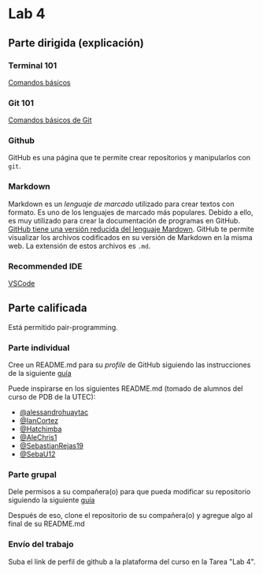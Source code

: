 # Lab 4

## Parte dirigida (explicación)

### Terminal 101

[Comandos básicos](https://github.com/franciscovilchezv/platform-based-development/blob/main/Labs/Lab1/terminal_101.md#basics-commands)

### Git 101

[Comandos básicos de Git](https://github.com/franciscovilchezv/platform-based-development/blob/main/Labs/Lab2/git_101.md#basic-operations-using-simple-words)

### Github

GitHub es una página que te permite crear repositorios y manipularlos con `git`.

### Markdown

Markdown es un *lenguaje de marcado* utilizado para crear textos con formato. Es uno de los lenguajes de marcado más populares. Debido a ello, es muy utilizado para crear la documentación de programas en GitHub. [GitHub tiene una versión reducida del lenguaje Mardown](https://docs.github.com/en/github/writing-on-github/getting-started-with-writing-and-formatting-on-github/basic-writing-and-formatting-syntax). GitHub te permite visualizar los archivos codificados en su versión de Markdown en la misma web. La extensión de estos archivos es `.md`.

### Recommended IDE

[VSCode](https://code.visualstudio.com/download)

## Parte calificada

Está permitido pair-programming.

### Parte individual

Cree un README.md para su *profile* de GitHub siguiendo las instrucciones de la siguiente [guía](https://docs.github.com/en/account-and-profile/setting-up-and-managing-your-github-profile/customizing-your-profile/managing-your-profile-readme)

Puede inspirarse en los siguientes README.md (tomado de alumnos del curso de PDB de la UTEC):

- [@alessandrohuaytac](https://github.com/alessandrohuaytac)
- [@IanCortez](https://github.com/IanCortez
)
- [@Hatchimba](https://github.com/Hatchimba)
- [@AleChris1](https://github.com/AleChris1)
- [@SebastianRejas19](https://github.com/SebastianRejas19)
- [@SebaU12](https://github.com/SebaU12)

### Parte grupal

Dele permisos a su compañera(o) para que pueda modificar su repositorio siguiendo la siguiente [guía](https://docs.github.com/en/account-and-profile/setting-up-and-managing-your-github-user-account/managing-access-to-your-personal-repositories/inviting-collaborators-to-a-personal-repository)

Después de eso, clone el repositorio de su compañera(o) y agregue algo al final de su README.md

### Envío del trabajo

Suba el link de perfil de github a la plataforma del curso en la Tarea "Lab 4".
